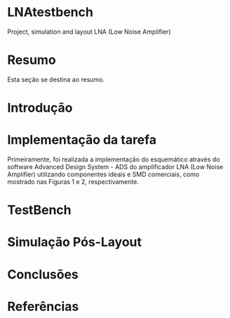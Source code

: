 # LNAtestbench
Project, simulation and layout LNA (Low Noise Amplifier)
# Resumo
Esta seção se destina ao resumo.
# Introdução
# Implementação da tarefa
Primeiramente, foi realizada a implementação do esquemático através do software Advanced Design System - ADS do amplificador LNA (Low Noise Amplifier) utilizando componentes ideais e SMD comerciais, como mostrado nas Figuras 1 e 2, respectivamente. 
# TestBench
# Simulação Pós-Layout
# Conclusões
# Referências

